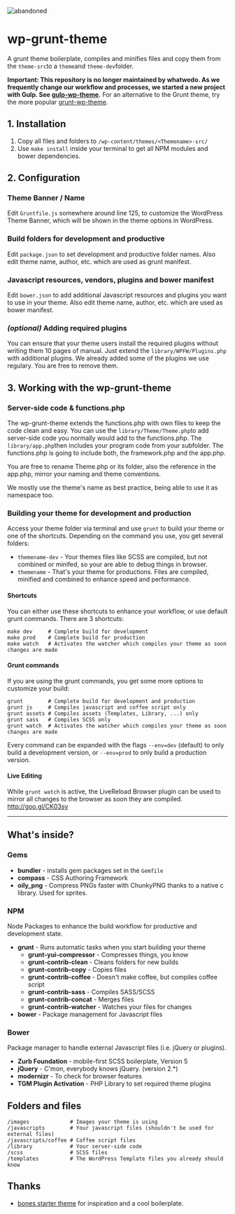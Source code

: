 ![abandoned](http://img.shields.io/badge/status-abandoned-red.png)

# wp-grunt-theme

A grunt theme boilerplate, compiles and minifies files and copy them from the ```theme-src```to a ```theme```and ```theme-dev```folder.

**Important: This repository is no longer maintained by whatwedo. As we frequently change our workflow and processes, we started a new project with Gulp. See [gulp-wp-theme](https://github.com/whatwedo/gulp-wp-theme).** For an alternative to the Grunt theme, try the more popular [grunt-wp-theme](https://github.com/10up/grunt-wp-theme).

## 1. Installation
1. Copy all files and folders to ```/wp-content/themes/<Themename>-src/``` 
2. Use ```make install``` inside your terminal to get all NPM modules and bower dependencies.

## 2. Configuration

### Theme Banner / Name
Edit ```Gruntfile.js``` somewhere around line 125, to customize the WordPress Theme Banner, which will be shown in the theme options in WordPress.

### Build folders for development and productive

Edit ```package.json``` to set development and productive folder names. Also edit theme name, author, etc. which are used as grunt manifest.

### Javascript resources, vendors, plugins and bower manifest

Edit ```bower.json``` to add additional Javascript resources and plugins you want to use in your theme. Also edit theme name, author, etc. which are used as bower manifest.

### *(optional)* Adding required plugins

You can ensure that your theme users install the required plugins without writing them 10 pages of manual. Just extend the ```library/WPFW/Plugins.php``` with additional plugins. We already added some of the plugins we use regulary. You are free to remove them.

## 3. Working with the wp-grunt-theme

### Server-side code & functions.php

The wp-grunt-theme extends the functions.php with own files to keep the code clean and easy. You can use the ```library/Theme/Theme.php```to add server-side code you normally would add to the functions.php. The ```library/app.php```then includes your program code from your subfolder. The functions.php is going to include both, the framework.php and the app.php.

You are free to rename Theme.php or its folder, also the reference in the app.php, mirror your naming and theme conventions.

We mostly use the theme's name as best practice, being able to use it as namespace too.

### Building your theme for development and production

Access your theme folder via terminal and use ```grunt``` to build your theme or one of the shortcuts. Depending on the command you use, you get several folders:

- ```themename-dev``` - Your themes files like SCSS are compiled, but not combined or minifed, so your are able to debug things in browser.
- ```themename``` - That's your theme for productions. Files are compiled, minified and combined to enhance speed and performance.

#### Shortcuts

You can either use these shortcuts to enhance your workflow, or use default grunt commands. There are 3 shortcuts:

```
make dev     # Complete build for development
make prod    # Complete build for production
make watch   # Activates the watcher which compiles your theme as soon changes are made
```

#### Grunt commands

If you are using the grunt commands, you get some more options to customize your build:

```
grunt        # Complete build for development and production
grunt js     # Compiles javascript and coffee script only
grunt assets # Compiles assets (Templates, Library, ...) only
grunt sass   # Compiles SCSS only
grunt watch  # Activates the watcher which compiles your theme as soon changes are made
```

Every command can be expanded with the flags ```--env=dev``` (default) to only build a development version, or ```--env=prod``` to only build a production version.

#### Live Editing
While ```grunt watch``` is active, the LiveReload Browser plugin can be used to mirror all changes to the browser as soon they are compiled.  <http://goo.gl/CK03sy>

---

## What's inside?

### Gems
* **bundler** - installs gem packages set in the ```Gemfile```
* **compass** - CSS Authoring Framework
* **oily_png** - Compress PNGs faster with ChunkyPNG thanks to a native c library. Used for sprites.

### NPM
Node Packages to enhance the build workflow for productive and development state.

* **grunt** - Runs automatic tasks when you start building your theme
  * **grunt-yui-compressor** - Compresses things, you know
  * **grunt-contrib-clean** - Cleans folders for new builds
  * **grunt-contrib-copy** - Copies files
  * **grunt-contrib-coffee** - Doesn't make coffee, but compiles coffee script
  * **grunt-contrib-sass** - Compiles SASS/SCSS
  * **grunt-contrib-concat** - Merges files
  * **grunt-contrib-watcher** - Watches your files for changes
* **bower** - Package management for Javascript files

### Bower
Package manager to handle external Javascript files (i.e. jQuery or plugins). 

* **Zurb Foundation** - mobile-first SCSS boilerplate, Version 5
* **jQuery** - C'mon, everybody knows jQuery. (version 2.*)
* **modernizr** - To check for browser features
* **TGM Plugin Activation** - PHP Library to set required theme plugins

## Folders and files

```
/images             # Images your theme is using
/javascripts        # Your javascript files (shouldn't be used for external files)
/javascripts/coffee # Coffee script files
/library            # Your server-side code
/scss               # SCSS files
/templates          # The WordPress Template files you already should know
```

## Thanks
* [bones starter theme](https://github.com/eddiemachado/bones) for inspiration and a cool boilerplate.

